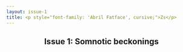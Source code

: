 ```yaml
---
layout: issue-1
title: <p style="font-family: 'Abril Fatface', cursive;">Zs</p>
---
```


<center><h2>
    Issue 1: Somnotic beckonings
</h2></center>